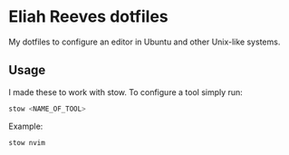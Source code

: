 # Eliah Reeves dotfiles

My dotfiles to configure an editor in Ubuntu and other Unix-like systems.

## Usage

I made these to work with stow. To configure a tool simply run:

```bash
stow <NAME_OF_TOOL>
```

Example:

```bash
stow nvim
```
